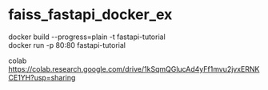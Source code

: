 # faiss_fastapi_docker_ex

docker build --progress=plain -t fastapi-tutorial  <br />
docker run -p 80:80  fastapi-tutorial


colab
https://colab.research.google.com/drive/1kSqmQGlucAd4yFf1mvu2jvxERNKCE1YH?usp=sharing
